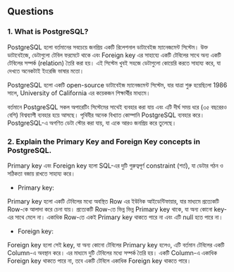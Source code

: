 ## Questions

### 1. What is PostgreSQL?
<p>PostgreSQL হলো বর্তমানের সবচেয়ে জনপ্রিয় একটি রিলেশনাল ডাটাবেইজ ম্যানেজমেন্ট সিস্টেম। উক্ত ডাটাবেইজে, ডেটাগুলো টেবিল ফরমেটে থাকে এবং Foreign key এর সাহায্যে একটি টেবিলের সাথে অন্য একটি টেবিলের সম্পর্ক (relation) তৈরি করা হয়। এই সিস্টেম খুবই সহজে ডেটাগুলো কোয়েরি করতে সাহায্য করে, যা দেখতে অনেকটাই ইংরেজি ভাষার মতো।</p>

<p>PostgreSQL হলো একটি open-source ডাটাবেইজ ম্যানেজমেন্ট সিস্টেম, যার যাত্রা শুরু হয়েছিলো 1986 সালে, University of California এর কয়েকজন শিক্ষার্থীর মাধ্যমে।</p>

<p>
বর্তমানে PostgreSQL সকল অপারেটিং সিস্টেমের সাথেই ব্যবহার করা যায় এবং এটি দীর্ঘ সময় ধরে (৩৫ বছরেরও বেশি) বিশ্বব্যাপী ব্যবহার হয়ে আসছে। পৃথিবীর অনেক বিখ্যাত কোম্পানি PostgreSQL ব্যবহার করে। PostgreSQL-এ অগণিত ডেটা স্টোর করা যায়, যা একে আরও জনপ্রিয় করে তুলেছে।</p>

### 2. Explain the Primary Key and Foreign Key concepts in PostgreSQL.
<p>Primary key এবং Foreign key হলো SQL-এর দুটি গুরুত্বপূর্ণ constraint (শর্ত), যা ডেটার গঠন ও সঠিকতা বজায় রাখতে সাহায্য করে।</p>

- Primary key:
<p>Primary key হলো একটি টেবিলের মধ্যে অবস্থিত Row এর ইউনিক আইডেন্টিফায়ার, যার মাধ্যমে প্রত্যেকটি Row-কে আলাদা করে চেনা যায়। প্রত্যেকটি Row-তে ভিন্ন ভিন্ন Primary key থাকে, যা অন্য কোনো key-এর সাথে মেলে না। একাধিক Row-তে একই Primary key থাকতে পারে না এবং এটি null হতে পারে না।</p>

- Foreign key:
<p>Foreign key হলো সেই key, যা অন্য কোনো টেবিলের Primary key হলেও, এটি বর্তমান টেবিলের একটি Column-এ অবস্থান করে। এর মাধ্যমে দুটি টেবিলের মধ্যে সম্পর্ক তৈরি হয়। একটি Column-এ একাধিক Foreign key থাকতে পারে না, তবে একটি টেবিলে একাধিক Foreign key থাকতে পারে।</p>



